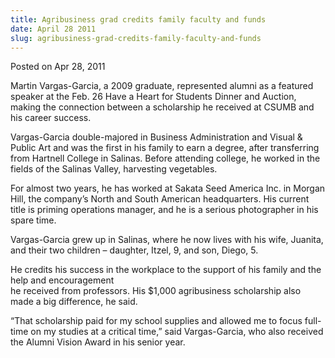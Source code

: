 ```yaml
---
title: Agribusiness grad credits family faculty and funds
date: April 28 2011
slug: agribusiness-grad-credits-family-faculty-and-funds
---
```


 



<span class="date">Posted on Apr 28, 2011    </span>
<p>Martin Vargas-Garcia, a 2009 graduate, represented alumni as a
featured speaker at the Feb. 26 Have a Heart for Students Dinner
and Auction, making the connection between a scholarship he
received at CSUMB and his career success.</p>
<p>Vargas-Garcia double-majored in Business Administration and
Visual &amp; Public Art and was the first in his family to earn a
degree, after transferring from Hartnell College in Salinas. Before
attending college, he worked in the fields of the Salinas Valley,
harvesting vegetables.</p>
<p>For almost two years, he has worked at Sakata Seed America Inc.
in Morgan Hill, the company&#x2019;s North and South American
headquarters. His current title is priming operations manager, and
he is a serious photographer in his spare time.</p>
<p>Vargas-Garcia grew up in Salinas, where he now lives with his
wife, Juanita, and their two children &#x2013; daughter, Itzel, 9, and
son, Diego, 5.</p>
<p>He credits his success in the workplace to the support of his
family and the help and encouragement<br>
he received from professors. His $1,000 agribusiness scholarship
also made a big difference, he said.</br></p>
<p>&#x201C;That scholarship paid for my school supplies and allowed me to
focus full-time on my studies at a critical time,&#x201D; said
Vargas-Garcia, who also received the Alumni Vision Award in his
senior year.</p>





```
